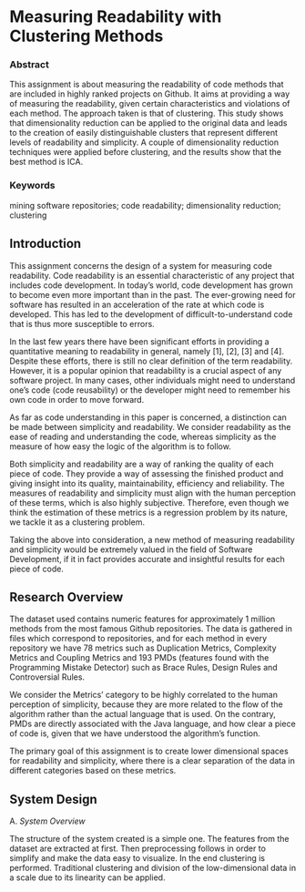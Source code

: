 # Measuring Readability with Clustering Methods

### Abstract
  This assignment is about measuring the readability of code methods that are included in highly ranked projects on  Github. It aims at providing a way of measuring the readability, given certain characteristics and violations of each method. The approach taken is that of clustering. This study shows that dimensionality reduction can be applied to the original data and leads to the creation of easily distinguishable clusters that represent different levels of readability and simplicity. A couple of dimensionality reduction techniques were applied before clustering, and the results show that the best method is ICA.

### Keywords
mining software repositories; code readability; dimensionality reduction; clustering

## Introduction
This assignment concerns the design of a system for measuring code readability. Code readability is an essential characteristic of any project that includes code development. In today’s world, code development has grown to become even more important than in the past. The ever-growing need for software has resulted in an acceleration of the rate at which code is developed. This has led to the development of difficult-to-understand code that is thus more susceptible to errors.

In the last few years there have been significant efforts in providing a quantitative meaning to readability in general, namely [1], [2], [3] and [4]. Despite these efforts, there is still no clear definition of the term readability. However, it is a popular opinion that readability is a crucial aspect of any software project. In many cases, other individuals might need to understand one’s code (code reusability) or the developer might need to remember his own code in order to move forward.

As far as code understanding in this paper is concerned, a distinction can be made between simplicity and readability. We consider readability as the ease of reading and understanding the code, whereas simplicity as the measure of how easy the logic of the algorithm is to follow.

Both simplicity and readability are a way of ranking the quality of each piece of code. They provide a way of assessing the finished product and giving insight into its quality, maintainability, efficiency and reliability. The measures of readability and simplicity must align with the human perception of these terms, which is also highly subjective. Therefore, even though we think the estimation of these metrics is a regression problem by its nature, we tackle it as a clustering problem.

Taking the above into consideration, a new method of measuring readability and simplicity would be extremely valued in the field of Software Development, if it in fact provides accurate and insightful results for each piece of code.

## Research Overview
The dataset used contains numeric features for approximately 1 million methods from the most famous Github repositories. The data is gathered in files which correspond to repositories, and for each method in every repository we have 78 metrics such as Duplication Metrics, Complexity Metrics and Coupling Metrics and 193 PMDs (features found with the Programming Mistake Detector) such as Brace Rules, Design Rules and Controversial Rules. 

We consider the Metrics’ category to be highly correlated to the human perception of simplicity, because they are more related to the flow of the algorithm rather than the actual language that is used. On the contrary, PMDs are directly associated with the Java language, and how clear a piece of code is, given that we have understood the algorithm’s function.

The primary goal of this assignment is to create lower dimensional spaces for readability and simplicity, where there is a clear separation of the data in different categories based on these metrics.

## System Design
A. *System Overview*<br/>
<p>The structure of the system created is a simple one. The features from the dataset are extracted at first. Then preprocessing follows in order to simplify and make the data easy to visualize. In the end clustering is performed. Traditional clustering and division of the low-dimensional data in a scale due to its linearity can be applied.</p>

